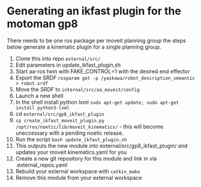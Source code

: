 # Generating an ikfast plugin for the motoman gp8

There needs to be one ros package per moveit planning group the steps below generate a kinematic plugin for a single planning group.

1. Clone this into repo `external/src/`
2. Edit parameters in update_ikfast_plugin,sh
3. Start aa-ros twin with FAKE_CONTROL=1 with the desired end effector
4. Export the SRDF `rosparam get -p /yaskawa/robot_description_semantic > robot.srdf`
5. Move the SRDF to `internal/src/aa_moveit/config`
6. Launch a new shell
7. In the shell install python lxml `sudo apt-get update; sudo apt-get install python3-lxml`
8. cd `external/src/gp8_ikfast_plugin`
9. `cp create_ikfast_moveit_plugin.py /opt/ros/noetic/lib/moveit_kinematics/` - this will become uneccessary with a pending noetic release.
10. Run the script `bash update_ikfast_plugin,sh`
11. This outputs the new module into external/src/gp8_ikfast_plugin/ and updates your moveit kinematics.yaml for you
12. Create a new git repository for this module and link in via .external_repos.yaml
13. Rebuild your external workspace with `catkin_make`
14. Remove this module from your external workspace
